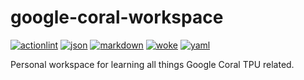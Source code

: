 # google-coral-workspace

[![actionlint](https://github.com/vpayno/google-coral-workspace/actions/workflows/gh-actions.yaml/badge.svg?branch=main)](https://github.com/vpayno/google-coral-workspace/actions/workflows/gh-actions.yaml)
[![json](https://github.com/vpayno/google-coral-workspace/actions/workflows/json.yaml/badge.svg?branch=main)](https://github.com/vpayno/google-coral-workspace/actions/workflows/json.yaml)
[![markdown](https://github.com/vpayno/google-coral-workspace/actions/workflows/markdown.yaml/badge.svg?branch=main)](https://github.com/vpayno/google-coral-workspace/actions/workflows/markdown.yaml)
[![woke](https://github.com/vpayno/google-coral-workspace/actions/workflows/woke.yaml/badge.svg?branch=main)](https://github.com/vpayno/google-coral-workspace/actions/workflows/woke.yaml)
[![yaml](https://github.com/vpayno/google-coral-workspace/actions/workflows/yaml.yaml/badge.svg?branch=main)](https://github.com/vpayno/google-coral-workspace/actions/workflows/yaml.yaml)

Personal workspace for learning all things Google Coral TPU related.
